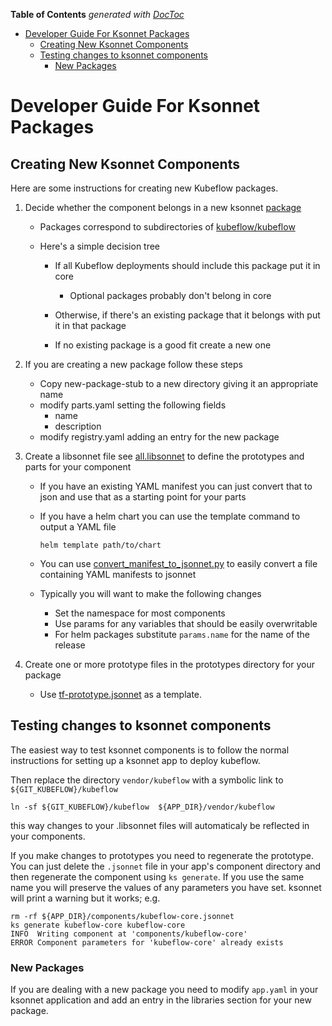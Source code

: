 <!-- START doctoc generated TOC please keep comment here to allow auto update -->
<!-- DON'T EDIT THIS SECTION, INSTEAD RE-RUN doctoc TO UPDATE -->
**Table of Contents**  *generated with [DocToc](https://github.com/thlorenz/doctoc)*

- [Developer Guide For Ksonnet Packages](#developer-guide-for-ksonnet-packages)
  - [Creating New Ksonnet Components](#creating-new-ksonnet-components)
  - [Testing changes to ksonnet components](#testing-changes-to-ksonnet-components)
    - [New Packages](#new-packages)

<!-- END doctoc generated TOC please keep comment here to allow auto update -->

# Developer Guide For Ksonnet Packages

## Creating New Ksonnet Components

Here are some instructions for creating new Kubeflow packages.

1. Decide whether the component belongs in a new ksonnet [package](https://github.com/ksonnet/ksonnet/blob/master/docs/concepts.md#package)

	- Packages correspond to subdirectories of [kubeflow/kubeflow](https://github.com/kubeflow/kubeflow/tree/master/kubeflow)
	- Here's a simple decision tree

		- If all Kubeflow deployments should include this package put it in core

			- Optional packages probably don't belong in core

		- Otherwise, if there's an existing package that it belongs with put
			it in that package 
		- If no existing package is a good fit create a new one

1. If you are creating a new package follow these steps

	- Copy new-package-stub to a new directory giving it an appropriate name
	- modify parts.yaml setting the following fields
		- name
		- description
	- modify registry.yaml adding an entry for the new package

1. Create a libsonnet file see [all.libsonnet](https://github.com/kubeflow/kubeflow/tree/master/kubeflow/new-package-stub/all.libsonnet) to define the prototypes and parts for your component

	- If you have an existing YAML manifest you can just convert that to json
	  and use that as a starting point for your parts

	- If you have a helm chart you can use the template command to output a YAML file

	  ```
	  helm template path/to/chart
	  ```

	- You can use [convert_manifest_to_jsonnet.py](https://github.com/kubeflow/kubeflow/blob/master/hack/convert_manifest_to_jsonnet.py) to easily convert a file containing YAML manifests to jsonnet

	- Typically you will want to make the following changes

		- Set the namespace for most components
		- Use params for any variables that should be easily overwritable
		- For helm packages substitute `params.name` for the name of the release

1. Create one or more prototype files in the prototypes directory for your package

	- Use [tf-prototype.jsonnet](https://github.com/kubeflow/kubeflow/tree/master/kubeflow/new-package-stub/prototypes/tf-prototype.jsonnet) as a template.
	
## Testing changes to ksonnet components

The easiest way to test ksonnet components is to follow the normal instructions for setting up a 
ksonnet app to deploy kubeflow.

Then replace the directory `vendor/kubeflow` with a symbolic link to `${GIT_KUBEFLOW}/kubeflow`

```
ln -sf ${GIT_KUBEFLOW}/kubeflow  ${APP_DIR}/vendor/kubeflow
```

this way changes to your .libsonnet files will automaticaly be reflected in your components.

If you make changes to prototypes you need to regenerate the prototype. You can just delete the `.jsonnet`
file in your app's component directory and then regenerate the component using `ks generate`. 
If you use the same name you will preserve the values of any parameters you have set. 
ksonnet will print a warning but it works; e.g.

```
rm -rf ${APP_DIR}/components/kubeflow-core.jsonnet 
ks generate kubeflow-core kubeflow-core
INFO  Writing component at 'components/kubeflow-core'
ERROR Component parameters for 'kubeflow-core' already exists
```

### New Packages

If you are dealing with a new package you need to modify `app.yaml` in your ksonnet application
and add an entry in the libraries section for your new package.
